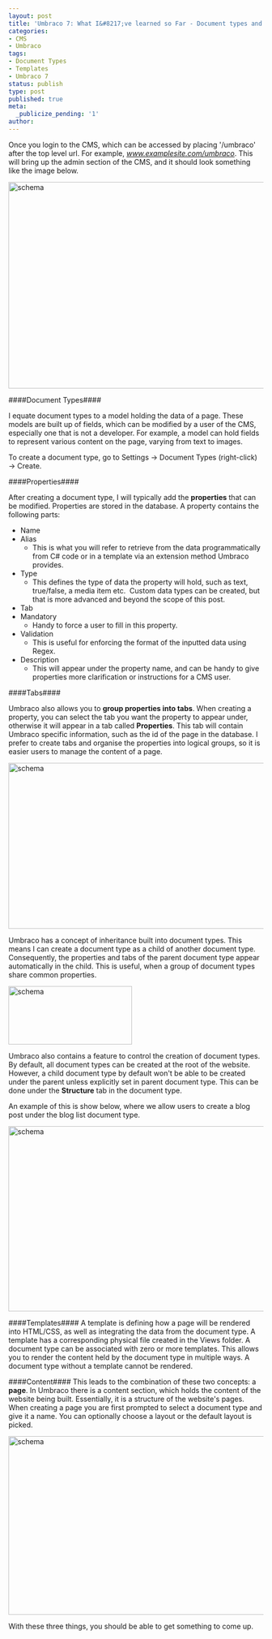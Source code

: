 ```yaml
---
layout: post
title: 'Umbraco 7: What I&#8217;ve learned so Far - Document types and templates'
categories:
- CMS
- Umbraco
tags:
- Document Types
- Templates
- Umbraco 7
status: publish
type: post
published: true
meta:
  _publicize_pending: '1'
author: 
---
```

Once you login to the CMS, which can be accessed by placing '/umbraco' after the top level url. For example,
*www.examplesite.com/umbraco*. This will bring up the admin section of the CMS, and it should look something like the
image below.

<div class="centered">
    <img src="http://pwee167.files.wordpress.com/2014/01/admin.jpg"  alt="schema" style="width: 640px; height: 407px" />
</div>

####Document Types####

I equate document types to a model holding the data of a page. These models are built up of fields, which can be
modified by a user of the CMS, especially one that is not a developer. For example, a model can hold fields to represent
various content on the page, varying from text to images.

To create a document type, go to Settings &rarr; Document Types (right-click) &rarr; Create.

####Properties####

After creating a document type, I will typically add the **properties** that can be modified. Properties are stored in
the database. A property contains the following parts:

+ Name
+ Alias
    + This is what you will refer to retrieve from the data programmatically from C# code or in a template via an extension
      method Umbraco provides.
+ Type
    + This defines the type of data the property will hold, such as text, true/false, a media item etc.&nbsp; Custom data
      types can be created, but that is more advanced and beyond the scope of this post.
+ Tab
+ Mandatory
    + Handy to force a user to fill in this property.
+ Validation
    + This is useful for enforcing the format of the inputted data using Regex.
+ Description
    + This will appear under the property name, and can be handy to give properties more clarification or instructions for a CMS user.

####Tabs####

Umbraco also allows you to **group properties into tabs**. When creating a property, you can select the tab you want the
property to appear under, otherwise it will appear in a tab called **Properties**. This tab will contain Umbraco
specific information, such as the id of the page in the database. I prefer to create tabs and organise the properties
into logical groups, so it is easier users to manage the content of a page.

<div class="centered">
    <img src="http://pwee167.files.wordpress.com/2014/01/documenttypes.jpg"  alt="schema" style="width: 640px; height: 327px" />
</div>

Umbraco has a concept of inheritance built into document types. This means I can create a document type as a child of
another document type. Consequently, the properties and tabs of the parent document type appear automatically in the
child. This is useful, when a group of document types share common properties.

<div class="centered">
    <img src="http://pwee167.files.wordpress.com/2014/01/childdocumenttypesjpg.jpg"  alt="schema" style="width: 244px; height: 115px" />
</div>

Umbraco also contains a feature to control the creation of document types. By default, all document types can be created
at the root of the website. However, a child document type by default won't be able to be created under the parent
unless explicitly set in parent document type. This can be done under the **Structure** tab in the document type.

An example of this is show below, where we allow users to create a blog post under the blog list document type.

<div class="centered">
    <img src="http://pwee167.files.wordpress.com/2014/01/structure.jpg"  alt="schema" style="width: 640px; height: 365px" />
</div>

####Templates####
A template is defining how a page will be rendered into HTML/CSS, as well as integrating the data from the document type.
A template has a corresponding physical file created in the Views folder. A document type can be associated with zero or
more templates. This allows you to render the content held by the document type in multiple ways. A document type without
a template cannot be rendered.

####Content####
This leads to the combination of these two concepts: a **page**. In Umbraco there is a content section, which holds the
content of the website being built. Essentially, it is a structure of the website's pages. When creating a page you are
first prompted to select a document type and give it a name. You can optionally choose a layout or the default layout is
picked.

<div class="centered">
    <img src="http://pwee167.files.wordpress.com/2014/01/contentsection.jpg"  alt="schema" style="width: 640px; height: 352px" />
</div>

With these three things, you should be able to get something to come up.
